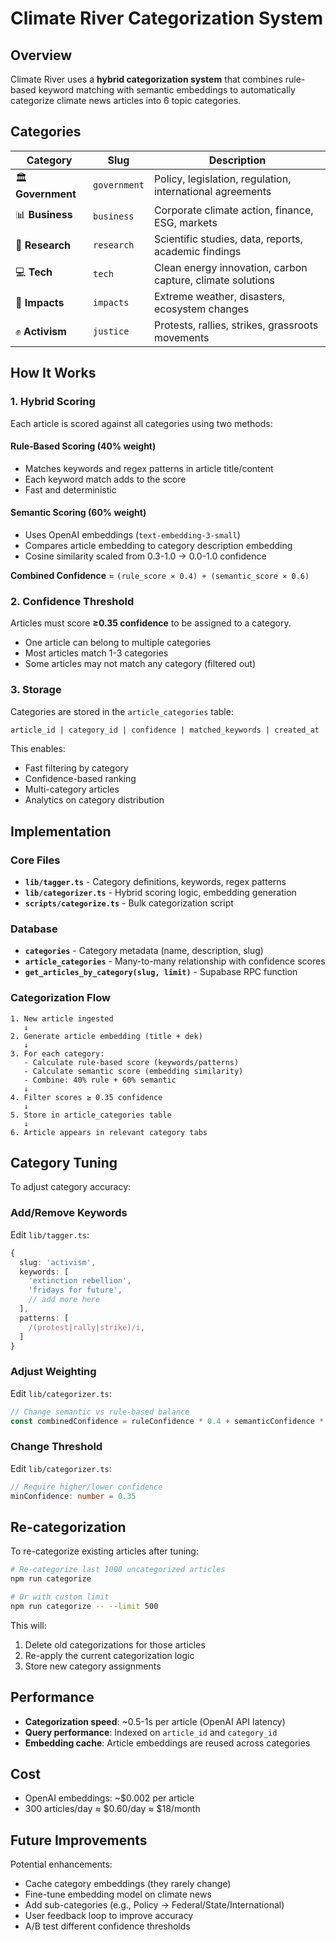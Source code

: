 # Climate River Categorization System

## Overview

Climate River uses a **hybrid categorization system** that combines rule-based keyword matching with semantic embeddings to automatically categorize climate news articles into 6 topic categories.

## Categories

| Category          | Slug         | Description                                                |
| ----------------- | ------------ | ---------------------------------------------------------- |
| 🏛️ **Government** | `government` | Policy, legislation, regulation, international agreements  |
| 📊 **Business**   | `business`   | Corporate climate action, finance, ESG, markets            |
| 🔬 **Research**   | `research`   | Scientific studies, data, reports, academic findings       |
| 💻 **Tech**       | `tech`       | Clean energy innovation, carbon capture, climate solutions |
| 🌊 **Impacts**    | `impacts`    | Extreme weather, disasters, ecosystem changes              |
| ✊ **Activism**   | `justice`    | Protests, rallies, strikes, grassroots movements           |

## How It Works

### 1. Hybrid Scoring

Each article is scored against all categories using two methods:

#### **Rule-Based Scoring** (40% weight)

- Matches keywords and regex patterns in article title/content
- Each keyword match adds to the score
- Fast and deterministic

#### **Semantic Scoring** (60% weight)

- Uses OpenAI embeddings (`text-embedding-3-small`)
- Compares article embedding to category description embedding
- Cosine similarity scaled from 0.3-1.0 → 0.0-1.0 confidence

**Combined Confidence** = `(rule_score × 0.4) + (semantic_score × 0.6)`

### 2. Confidence Threshold

Articles must score **≥0.35 confidence** to be assigned to a category.

- One article can belong to multiple categories
- Most articles match 1-3 categories
- Some articles may not match any category (filtered out)

### 3. Storage

Categories are stored in the `article_categories` table:

```sql
article_id | category_id | confidence | matched_keywords | created_at
```

This enables:

- Fast filtering by category
- Confidence-based ranking
- Multi-category articles
- Analytics on category distribution

## Implementation

### Core Files

- **`lib/tagger.ts`** - Category definitions, keywords, regex patterns
- **`lib/categorizer.ts`** - Hybrid scoring logic, embedding generation
- **`scripts/categorize.ts`** - Bulk categorization script

### Database

- **`categories`** - Category metadata (name, description, slug)
- **`article_categories`** - Many-to-many relationship with confidence scores
- **`get_articles_by_category(slug, limit)`** - Supabase RPC function

### Categorization Flow

```
1. New article ingested
   ↓
2. Generate article embedding (title + dek)
   ↓
3. For each category:
   - Calculate rule-based score (keywords/patterns)
   - Calculate semantic score (embedding similarity)
   - Combine: 40% rule + 60% semantic
   ↓
4. Filter scores ≥ 0.35 confidence
   ↓
5. Store in article_categories table
   ↓
6. Article appears in relevant category tabs
```

## Category Tuning

To adjust category accuracy:

### Add/Remove Keywords

Edit `lib/tagger.ts`:

```typescript
{
  slug: 'activism',
  keywords: [
    'extinction rebellion',
    'fridays for future',
    // add more here
  ],
  patterns: [
    /(protest|rally|strike)/i,
  ]
}
```

### Adjust Weighting

Edit `lib/categorizer.ts`:

```typescript
// Change semantic vs rule-based balance
const combinedConfidence = ruleConfidence * 0.4 + semanticConfidence * 0.6
```

### Change Threshold

Edit `lib/categorizer.ts`:

```typescript
// Require higher/lower confidence
minConfidence: number = 0.35
```

## Re-categorization

To re-categorize existing articles after tuning:

```bash
# Re-categorize last 1000 uncategorized articles
npm run categorize

# Or with custom limit
npm run categorize -- --limit 500
```

This will:

1. Delete old categorizations for those articles
2. Re-apply the current categorization logic
3. Store new category assignments

## Performance

- **Categorization speed**: ~0.5-1s per article (OpenAI API latency)
- **Query performance**: Indexed on `article_id` and `category_id`
- **Embedding cache**: Article embeddings are reused across categories

## Cost

- OpenAI embeddings: ~$0.002 per article
- 300 articles/day ≈ $0.60/day ≈ $18/month

## Future Improvements

Potential enhancements:

- Cache category embeddings (they rarely change)
- Fine-tune embedding model on climate news
- Add sub-categories (e.g., Policy → Federal/State/International)
- User feedback loop to improve accuracy
- A/B test different confidence thresholds

